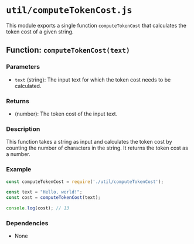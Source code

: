 # `util/computeTokenCost.js`

This module exports a single function `computeTokenCost` that calculates the token cost of a given string.

## Function: `computeTokenCost(text)`

### Parameters

- `text` (string): The input text for which the token cost needs to be calculated.

### Returns

- (number): The token cost of the input text.

### Description

This function takes a string as input and calculates the token cost by counting the number of characters in the string. It returns the token cost as a number.

### Example

```javascript
const computeTokenCost = require('./util/computeTokenCost');

const text = "Hello, world!";
const cost = computeTokenCost(text);

console.log(cost); // 13
```

### Dependencies

- None